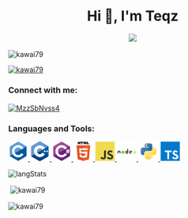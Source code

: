 <h1 align="center">Hi 👋, I'm Teqz</h1>

<p align=center>
  <a href="https://discord.com/users/1029845126564024340"><img src="https://lanyard-profile-readme.vercel.app/api/599906778238418960" width=45%></a>
</p>

<p align="left"> <img src="https://komarev.com/ghpvc/?username=kawai79&label=Profile%20views&color=0e75b6&style=flat" alt="kawai79" /> </p>

<p align="left"> <a href="https://github.com/ryo-ma/github-profile-trophy"><img src="https://github-profile-trophy.vercel.app/?username=kawai79" alt="kawai79" /></a> </p>

<h3 align="left">Connect with me:</h3>
<p align="left">
<a href="https://discord.gg/MzzSbNvss4" target="blank"><img align="center" src="https://raw.githubusercontent.com/rahuldkjain/github-profile-readme-generator/master/src/images/icons/Social/discord.svg" alt="MzzSbNvss4" height="30" width="40" /></a>
</p>

<h3 align="left">Languages and Tools:</h3>
<p align="left"> <a href="https://www.cprogramming.com/" target="_blank" rel="noreferrer"> <img src="https://raw.githubusercontent.com/devicons/devicon/master/icons/c/c-original.svg" alt="c" width="40" height="40"/> </a> <a href="https://www.w3schools.com/cpp/" target="_blank" rel="noreferrer"> <img src="https://raw.githubusercontent.com/devicons/devicon/master/icons/cplusplus/cplusplus-original.svg" alt="cplusplus" width="40" height="40"/> </a> <a href="https://www.w3schools.com/cs/" target="_blank" rel="noreferrer"> <img src="https://raw.githubusercontent.com/devicons/devicon/master/icons/csharp/csharp-original.svg" alt="csharp" width="40" height="40"/> </a> <a href="https://www.w3.org/html/" target="_blank" rel="noreferrer"> <img src="https://raw.githubusercontent.com/devicons/devicon/master/icons/html5/html5-original-wordmark.svg" alt="html5" width="40" height="40"/> </a> <a href="https://developer.mozilla.org/en-US/docs/Web/JavaScript" target="_blank" rel="noreferrer"> <img src="https://raw.githubusercontent.com/devicons/devicon/master/icons/javascript/javascript-original.svg" alt="javascript" width="40" height="40"/> </a> <a href="https://nodejs.org" target="_blank" rel="noreferrer"> <img src="https://raw.githubusercontent.com/devicons/devicon/master/icons/nodejs/nodejs-original-wordmark.svg" alt="nodejs" width="40" height="40"/> </a> <a href="https://www.python.org" target="_blank" rel="noreferrer"> <img src="https://raw.githubusercontent.com/devicons/devicon/master/icons/python/python-original.svg" alt="python" width="40" height="40"/> </a> <a href="https://www.typescriptlang.org/" target="_blank" rel="noreferrer"> <img src="https://raw.githubusercontent.com/devicons/devicon/master/icons/typescript/typescript-original.svg" alt="typescript" width="40" height="40"/> </a> </p>

![langStats](https://github-readme-stats.vercel.app/api/top-langs/?username=Kawai79&theme=radical&border_radius=30px)

<p>&nbsp;<img align="center" src="https://github-readme-stats.vercel.app/api?username=kawai79&show_icons=true&locale=en" alt="kawai79" /></p>

<p><img align="center" src="https://github-readme-streak-stats.herokuapp.com/?user=kawai79&" alt="kawai79" /></p>


